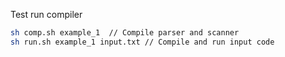  Test run compiler
```bash
sh comp.sh example_1  // Compile parser and scanner
sh run.sh example_1 input.txt // Compile and run input code 
```